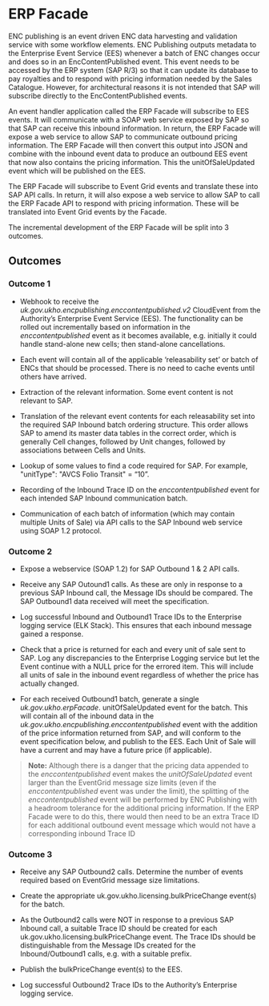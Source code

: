 # ERP Facade
ENC publishing is an event driven ENC data harvesting and validation service with some workflow elements. ENC Publishing outputs metadata to the Enterprise Event Service (EES) whenever a batch of ENC changes occur and does so in an EncContentPublished event. This event needs to be accessed by the ERP system (SAP R/3) so that it can update its database to pay royalties and to respond with pricing information needed by the Sales Catalogue. However, for architectural reasons it is not intended that SAP will subscribe directly to the EncContentPublished events. 

An event handler application called the ERP Facade will subscribe to EES events. It will communicate with a SOAP web service exposed by SAP so that SAP can receive this inbound information. In return, the ERP Facade will expose a web service to allow SAP to communicate outbound pricing information. The ERP Facade will then convert this output into JSON and combine with the inbound event data to produce an outbound EES event that now also contains the pricing information. This the unitOfSaleUpdated event which will be published on the EES.

The ERP Facade will subscribe to Event Grid events and translate these into SAP API calls. In return, it will also expose a web service to allow SAP to call the ERP Facade API to respond with pricing information. These will be translated into Event Grid events by the Facade.

The incremental development of the ERP Facade will be split into 3 outcomes.

## Outcomes
### Outcome 1

* Webhook to receive the *uk.gov.ukho.encpublishing.enccontentpublished.v2* CloudEvent from the Authority’s Enterprise Event Service (EES). The functionality can be rolled out incrementally based on information in the *enccontentpublished* event as it becomes available, e.g. initially it could handle stand-alone new cells; then stand-alone cancellations. 

* Each event will contain all of the applicable ‘releasability set’ or batch of ENCs that should be processed. There is no need to cache events until others have arrived. 

* Extraction of the relevant information. Some event content is not relevant to SAP.

* Translation of the relevant event contents for each releasability set into the required SAP Inbound batch ordering structure. This order allows SAP to amend its master data tables in the correct order, which is generally Cell changes, followed by Unit changes, followed by associations between Cells and Units. 

* Lookup of some values to find a code required for SAP. For example, "unitType": "AVCS Folio Transit" = “10”. 

* Recording of the Inbound Trace ID on the *enccontentpublished* event for each intended SAP Inbound communication batch. 

* Communication of each batch of information (which may contain multiple Units of Sale) via API calls to the SAP Inbound web service using SOAP 1.2 protocol.

### Outcome 2

* Expose a webservice (SOAP 1.2) for SAP Outbound 1 & 2 API calls. 

* Receive any SAP Outound1 calls. As these are only in response to a previous SAP Inbound call, the Message IDs should be compared. The SAP Outbound1 data received will meet the specification. 

* Log successful Inbound and Outbound1 Trace IDs to the Enterprise logging service (ELK Stack). This ensures that each inbound message gained a response.

* Check that a price is returned for each and every unit of sale sent to SAP. Log any discrepancies to the Enterprise Logging service but let the Event continue with a NULL price for the errored item. This will include all units of sale in the inbound event regardless of whether the price has actually changed. 

* For each received Outbound1 batch, generate a single *uk.gov.ukho.erpFacade*. unitOfSaleUpdated event for the batch. This will contain all of the inbound data in the *uk.gov.ukho.encpublishing.enccontentpublished* event with the addition of the price information returned from SAP, and will conform to the event specification below, and publish to the EES. Each Unit of Sale will have a current and may have a future price (if applicable). 

> **Note:** Although there is a danger that the pricing data appended to the *enccontentpublished* event makes the *unitOfSaleUpdated* event larger than the EventGrid message size limits (even if the *enccontentpublished* event was under the limit), the splitting of the *enccontentpublished* event will be performed by ENC Publishing with a headroom tolerance for the additional pricing information. If the ERP Facade were to do this, there would then need to be an extra Trace ID for each additional outbound event message which would not have a corresponding inbound Trace ID 

### Outcome 3

* Receive any SAP Outbound2 calls. Determine the number of events required based on EventGrid message size limitations. 

* Create the appropriate uk.gov.ukho.licensing.bulkPriceChange event(s) for the batch. 

* As the Outbound2 calls were NOT in response to a previous SAP Inbound call, a suitable Trace ID should be created for each uk.gov.ukho.licensing.bulkPriceChange event. The Trace IDs should be distinguishable from the Message IDs created for the Inbound/Outbound1 calls, e.g. with a suitable prefix. 

* Publish the bulkPriceChange event(s) to the EES. 

* Log successful Outbound2 Trace IDs to the Authority’s Enterprise logging service.  



